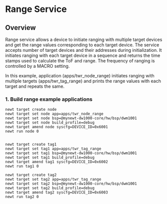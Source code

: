 <!--
#
# Licensed to the Apache Software Foundation (ASF) under one
# or more contributor license agreements.  See the NOTICE file
# distributed with this work for additional information
# regarding copyright ownership.  The ASF licenses this file
# to you under the Apache License, Version 2.0 (the
# "License"); you may not use this file except in compliance
# with the License.  You may obtain a copy of the License at
#
# http://www.apache.org/licenses/LICENSE-2.0
#
# Unless required by applicable law or agreed to in writing,
# software distributed under the License is distributed on an
# "AS IS" BASIS, WITHOUT WARRANTIES OR CONDITIONS OF ANY
#  KIND, either express or implied.  See the License for the
# specific language governing permissions and limitations
# under the License.
#
-->

# Range Service

## Overview

Range service allows a device to initiate ranging with multiple target devices and get the range values corresponding to each target device.
The service accepts number of target devices and their addresses during initialization. It initiates ranging with each target device in a sequence and returns the time stamps used to calculate the ToF and range. The frequency of ranging is controlled by a MACRO setting.

In this example, application (apps/twr_node_range) initiates ranging with multiple targets (apps/twr_tag_range) and prints the range values with each target and repeats the same.

### 1. Build range example applications
```no-highlight
newt target create node
newt target set node app=apps/twr_node_range
newt target set node bsp=@mynewt-dw1000-core/hw/bsp/dwm1001
newt target set node build_profile=debug 
newt target amend node syscfg=DEVICE_ID=0x6001
newt run node 0


newt target create tag1
newt target set tag1 app=apps/twr_tag_range
newt target set tag1 bsp=@mynewt-dw1000-core/hw/bsp/dwm1001
newt target set tag1 build_profile=debug
newt target amend tag1 syscfg=DEVICE_ID=0x6002
newt run tag1 0

newt target create tag2
newt target set tag2 app=apps/twr_tag_range
newt target set tag2 bsp=@mynewt-dw1000-core/hw/bsp/dwm1001
newt target set tag2 build_profile=debug
newt target amend tag2 syscfg=DEVICE_ID=0x6003
newt run tag2 0
```

